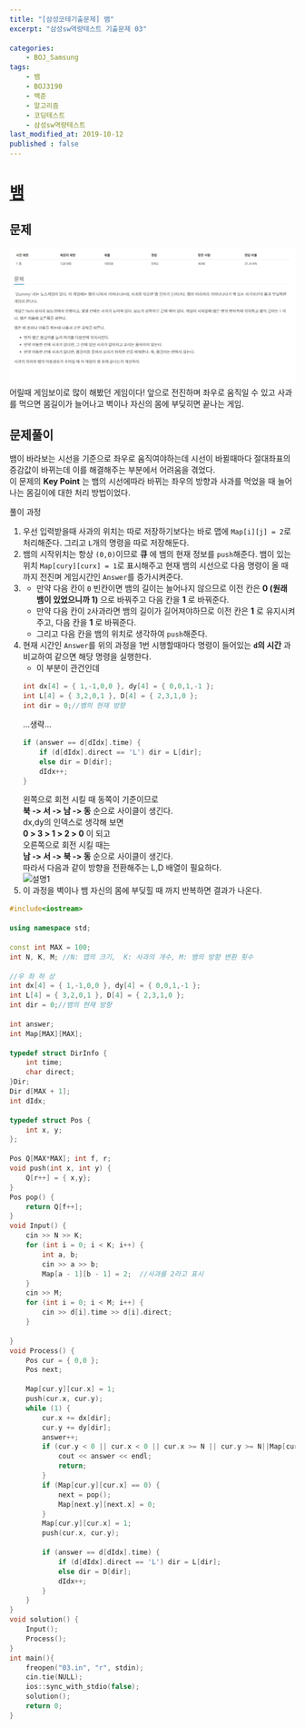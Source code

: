 ```yaml
---
title: "[삼성코테기출문제] 뱀"
excerpt: "삼성sw역량테스트 기출문제 03"

categories:
    - BOJ_Samsung
tags:
    - 뱀
    - BOJ3190
    - 백준
    - 알고리즘
    - 코딩테스트
    - 삼성sw역량테스트
last_modified_at: 2019-10-12
published : false
---  
```

# [뱀](https://www.acmicpc.net/problem/3190)  
  
## 문제  
[![문제](/assets/BOJ-samsung/2019-10-12-SamsungEX03-img01.jpg)](/assets/BOJ-samsung/2019-10-12-SamsungEX03-img01.jpg)  
어릴때 게임보이로 많이 해봤던 게임이다! 앞으로 전진하며 좌우로 움직일 수 있고 사과를 먹으면 몸길이가 늘어나고 벽이나 자신의 몸에 부딪히면 끝나는 게임.  

## 문제풀이  
뱀이 바라보는 시선을 기준으로 좌우로 움직여야하는데 시선이 바뀔때마다 절대좌표의 증감값이 바뀌는데 이를 해결해주는 부분에서 어려움을 겪었다.  
이 문제의 __Key Point__ 는 뱀의 시선에따라 바뀌는 좌우의 방향과 사과를 먹었을 때 늘어나는 몸길이에 대한 처리 방법이었다.
  
풀이 과정  
1. 우선 입력받을때 사과의 위치는 따로 저장하기보다는 바로 맵에 `Map[i][j] = 2`로 처리해준다. 그리고 `L`개의 명령을 따로 저장해둔다.
2. 뱀의  시작위치는 항상 `(0,0)`이므로 __큐__ 에 뱀의 현재 정보를 `push`해준다. 뱀이 있는 위치 `Map[cury][curx] = 1`로 표시해주고 현재 뱀의 시선으로 다음 명령이 올 때 까지 전진며 게임시간인 `Answer`를 증가시켜준다.
3. + 만약 다음 칸이 `0` 빈칸이면 뱀의 길이는 늘어나지 않으므로 이전 칸은 __0 (원래 뱀이 있었으니까 1)__ 으로 바꿔주고 다음 칸을 __1__ 로 바꿔준다.  
   + 만약 다음 칸이 `2`사과라면 뱀의 길이가 길어져야하므로 이전 칸은 __1__ 로 유지시켜주고, 다음 칸을 __1__ 로 바꿔준다.  
   + 그리고 다음 칸을 뱀의 위치로 생각하여 `push`해준다.  
4. 현재 시간인 `Answer`를 위의 과정을 1번 시행할때마다 명령이 들어있는 __`d`의 시간__ 과 비교하여 같으면 해당 명령을 실행한다.  
   + 이 부분이 관건인데   
    ```cpp  
    int dx[4] = { 1,-1,0,0 }, dy[4] = { 0,0,1,-1 };
    int L[4] = { 3,2,0,1 }, D[4] = { 2,3,1,0 };
    int dir = 0;//뱀의 현재 방향
	```  
	...생략...
	```cpp
    if (answer == d[dIdx].time) {
		if (d[dIdx].direct == 'L') dir = L[dir];
		else dir = D[dir];
		dIdx++;
	}
    ```  
	왼쪽으로 회전 시킬 때 동쪽이 기준이므로  
	__북 -> 서 -> 남 -> 동__ 순으로 사이클이 생긴다.  
	dx,dy의 인덱스로 생각해 보면  
	__0 > 3 > 1 > 2 > 0__ 이 되고  
	오른쪽으로 회전 시킬 때는  
	__남 -> 서 -> 북 -> 동__ 순으로 사이클이 생긴다.  
	따라서 다음과 같이 방향을 전환해주는 L,D 배열이 필요하다.  
	![설명1](/assets/2019-10-12-SamsungEX03-img02.jpg)  
5. 이 과정을 벽이나 뱀 자신의 몸에 부딪힐 때 까지 반복하면 결과가 나온다.

```cpp  
#include<iostream>

using namespace std;

const int MAX = 100;
int N, K, M; //N: 맵의 크기,  K: 사과의 개수, M: 뱀의 방향 변환 횟수

//우 좌 하 상
int dx[4] = { 1,-1,0,0 }, dy[4] = { 0,0,1,-1 };
int L[4] = { 3,2,0,1 }, D[4] = { 2,3,1,0 };
int dir = 0;//뱀의 현재 방향

int answer;
int Map[MAX][MAX];

typedef struct DirInfo {
	int time;
	char direct;
}Dir;
Dir d[MAX + 1];
int dIdx;

typedef struct Pos {
	int x, y;
};

Pos Q[MAX*MAX]; int f, r;
void push(int x, int y) {
	Q[r++] = { x,y};
}
Pos pop() {
	return Q[f++];
}
void Input() {
	cin >> N >> K;
	for (int i = 0; i < K; i++) {
		int a, b;
		cin >> a >> b;
		Map[a - 1][b - 1] = 2;	//사과를 2라고 표시
	}
	cin >> M;
	for (int i = 0; i < M; i++) {
		cin >> d[i].time >> d[i].direct;
	}

}
void Process() {
	Pos cur = { 0,0 };
	Pos next;

	Map[cur.y][cur.x] = 1;
	push(cur.x, cur.y);
	while (1) {
		cur.x += dx[dir];
		cur.y += dy[dir];
		answer++;
		if (cur.y < 0 || cur.x < 0 || cur.x >= N || cur.y >= N||Map[cur.y][cur.x]==1) {
			cout << answer << endl;
			return;
		}
		if (Map[cur.y][cur.x] == 0) {
			next = pop();
			Map[next.y][next.x] = 0;
		}
		Map[cur.y][cur.x] = 1;
		push(cur.x, cur.y);

		if (answer == d[dIdx].time) {
			if (d[dIdx].direct == 'L') dir = L[dir];
			else dir = D[dir];
			dIdx++;
		}
	}
}
void solution() {
	Input();
	Process();
}
int main(){
	freopen("03.in", "r", stdin);
	cin.tie(NULL);
	ios::sync_with_stdio(false);
	solution();
	return 0;
}
```